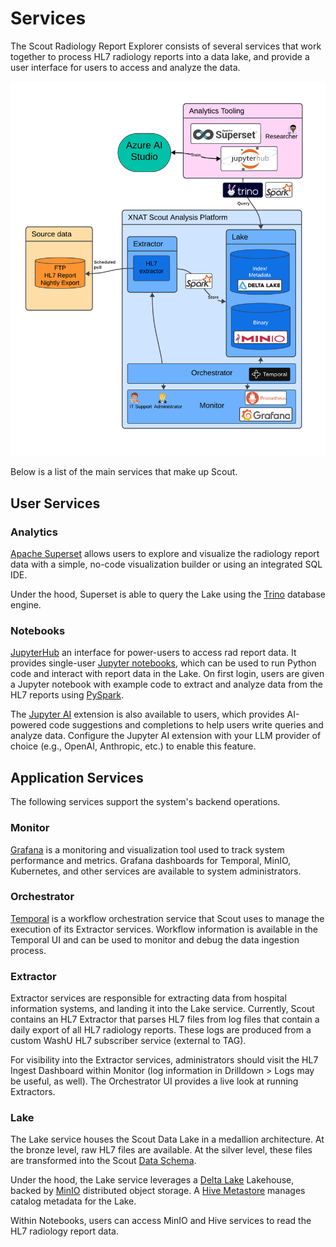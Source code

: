 # Services

The Scout Radiology Report Explorer consists of several services that work together to process HL7 radiology reports into a 
data lake, and provide a user interface for users to access and analyze the data.

![Scout System Overview](images/ScoutSystemOverview.png)

Below is a list of the main services that make up Scout.

## User Services

### Analytics

[Apache Superset](https://superset.apache.org/) allows users to explore and visualize the radiology report data with a simple, no-code 
visualization builder or using an integrated SQL IDE.

Under the hood, Superset is able to query the Lake using the [Trino](https://trino.io/) database engine.

### Notebooks

[JupyterHub](https://jupyterhub.readthedocs.io/en/stable/) an interface for power-users to access rad report data.
It provides single-user [Jupyter notebooks](https://jupyter.org/), which can be used to run Python code and interact 
with report data in the Lake. On first login, users are given a Jupyter notebook with example code to extract 
and analyze data from the HL7 reports using [PySpark](https://spark.apache.org/docs/latest/api/python/index.html).

The [Jupyter AI](https://jupyter-ai.readthedocs.io/en/latest/) extension is also available to users, which provides
AI-powered code suggestions and completions to help users write queries and analyze data. Configure the Jupyter AI 
extension with your LLM provider of choice (e.g., OpenAI, Anthropic, etc.) to enable this feature.

## Application Services

The following services support the system's backend operations.

### Monitor

[Grafana](https://grafana.com/) is a monitoring and visualization tool used to track system performance and metrics.
Grafana dashboards for Temporal, MinIO, Kubernetes, and other services are available to system administrators.

### Orchestrator

[Temporal](https://temporal.io/) is a workflow orchestration service that Scout uses to manage the execution of its Extractor services. 
Workflow information is available in the Temporal UI and can be used to monitor and debug the data ingestion process.

### Extractor

Extractor services are responsible for extracting data from hospital information systems, and landing it into the Lake service.
Currently, Scout contains an HL7 Extractor that parses HL7 files from log files that contain a daily export of all HL7 radiology reports.
These logs are produced from a custom WashU HL7 subscriber service (external to TAG).

For visibility into the Extractor services, administrators should visit the HL7 Ingest Dashboard within Monitor 
(log information in Drilldown > Logs may be useful, as well). The Orchestrator UI provides a live look at running Extractors.

### Lake

The Lake service houses the Scout Data Lake in a medallion architecture. At the bronze level, raw HL7 files are available. At the silver level, these
files are transformed into the Scout [Data Schema](dataschema.md). 

Under the hood, the Lake service leverages a [Delta Lake](https://delta.io/) Lakehouse, backed by [MinIO](https://min.io/) distributed object storage. 
A [Hive Metastore](https://hive.apache.org/docs/latest/adminmanual-metastore-administration_27362076/) manages catalog metadata for the Lake.

Within Notebooks, users can access MinIO and Hive services to read the HL7 radiology report data.
